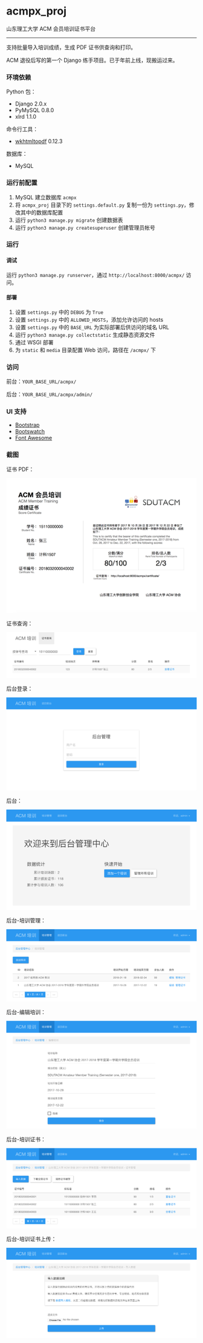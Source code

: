 # acmpx_proj

山东理工大学 ACM 会员培训证书平台

------ 

支持批量导入培训成绩，生成 PDF 证书供查询和打印。

ACM 退役后写的第一个 Django 练手项目。已于年前上线，现搬运过来。

### 环境依赖

Python 包：
- Django 2.0.x
- PyMySQL 0.8.0
- xlrd 1.1.0

命令行工具：
- [wkhtmltopdf](https://wkhtmltopdf.org/) 0.12.3

数据库：
- MySQL

### 运行前配置

1. MySQL 建立数据库 `acmpx`
2. 将 `acmpx_proj` 目录下的 `settings.default.py` 复制一份为 `settings.py`，修改其中的数据库配置
3. 运行 `python3 manage.py migrate` 创建数据表
4. 运行 `python3 manage.py createsuperuser` 创建管理员帐号

### 运行

#### 调试

运行 `python3 manage.py runserver`，通过 `http://localhost:8000/acmpx/` 访问。

#### 部署

1. 设置 `settings.py` 中的 `DEBUG` 为 `True`
2. 设置 `settings.py` 中的 `ALLOWED_HOSTS`，添加允许访问的 hosts
3. 设置 `settings.py` 中的 `BASE_URL` 为实际部署后供访问的域名 URL
4. 运行 `python3 manage.py collectstatic` 生成静态资源文件
5. 通过 WSGI 部署
6. 为 `static` 和 `media` 目录配置 Web 访问，路径在 `/acmpx/` 下

### 访问

前台：`YOUR_BASE_URL/acmpx/`

后台：`YOUR_BASE_URL/acmpx/admin/`

### UI 支持

- [Bootstrap](http://getbootstrap.com/)
- [Bootswatch](https://bootswatch.com/3/paper/)
- [Font Awesome](https://fontawesome.com/)

### 截图

证书 PDF：

![证书 PDF](screenshots/cert.png)

证书查询：

![证书查询](screenshots/certificate_inquiry.png)

后台登录：

![后台登录](screenshots/admin_login.png)

后台：

![后台](screenshots/admin.png)

后台-培训管理：

![后台-培训管理](screenshots/admin_training.png)

后台-编辑培训：

![后台-编辑培训](screenshots/admin_training_edit.png)

后台-培训证书：

![后台-培训证书](screenshots/admin_training_certificate.png)

后台-培训证书上传：

![后台-培训证书上传](screenshots/admin_training_certificate_upload.png)


